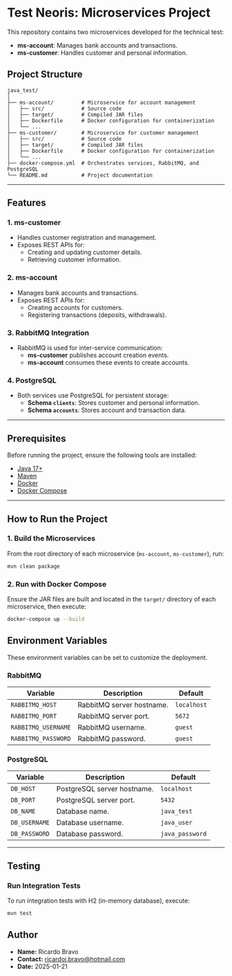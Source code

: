 # Test Neoris: Microservices Project

This repository contains two microservices developed for the technical test:
- **ms-account**: Manages bank accounts and transactions.
- **ms-customer**: Handles customer and personal information.

## Project Structure
```
java_test/
│
├── ms-account/         # Microservice for account management
│   ├── src/            # Source code
│   ├── target/         # Compiled JAR files
│   ├── Dockerfile      # Docker configuration for containerization
│   └── ...
├── ms-customer/        # Microservice for customer management
│   ├── src/            # Source code
│   ├── target/         # Compiled JAR files
│   ├── Dockerfile      # Docker configuration for containerization
│   └── ...
├── docker-compose.yml  # Orchestrates services, RabbitMQ, and PostgreSQL
└── README.md           # Project documentation
```

---

## Features

### **1. ms-customer**
- Handles customer registration and management.
- Exposes REST APIs for:
  - Creating and updating customer details.
  - Retrieving customer information.

### **2. ms-account**
- Manages bank accounts and transactions.
- Exposes REST APIs for:
  - Creating accounts for customers.
  - Registering transactions (deposits, withdrawals).

### **3. RabbitMQ Integration**
- RabbitMQ is used for inter-service communication:
  - **ms-customer** publishes account creation events.
  - **ms-account** consumes these events to create accounts.

### **4. PostgreSQL**
- Both services use PostgreSQL for persistent storage:
  - **Schema `clients`**: Stores customer and personal information.
  - **Schema `accounts`**: Stores account and transaction data.

---

## Prerequisites

Before running the project, ensure the following tools are installed:
- [Java 17+](https://www.oracle.com/java/technologies/javase-downloads.html)
- [Maven](https://maven.apache.org/)
- [Docker](https://www.docker.com/)
- [Docker Compose](https://docs.docker.com/compose/)

---

## How to Run the Project

### **1. Build the Microservices**
From the root directory of each microservice (`ms-account`, `ms-customer`), run:
```bash
mvn clean package
```

### **2. Run with Docker Compose**
Ensure the JAR files are built and located in the `target/` directory of each microservice, then execute:
```bash
docker-compose up --build
```


## Environment Variables

These environment variables can be set to customize the deployment.

### **RabbitMQ**
| Variable              | Description                              | Default           |
|-----------------------|------------------------------------------|-------------------|
| `RABBITMQ_HOST`       | RabbitMQ server hostname.               | `localhost`       |
| `RABBITMQ_PORT`       | RabbitMQ server port.                   | `5672`            |
| `RABBITMQ_USERNAME`   | RabbitMQ username.                      | `guest`           |
| `RABBITMQ_PASSWORD`   | RabbitMQ password.                      | `guest`           |

### **PostgreSQL**
| Variable              | Description                              | Default           |
|-----------------------|------------------------------------------|-------------------|
| `DB_HOST`             | PostgreSQL server hostname.             | `localhost`       |
| `DB_PORT`             | PostgreSQL server port.                 | `5432`            |
| `DB_NAME`             | Database name.                          | `java_test`       |
| `DB_USERNAME`         | Database username.                      | `java_user`     |
| `DB_PASSWORD`         | Database password.                      | `java_password` |

---

## Testing

### **Run Integration Tests**
To run integration tests with H2 (in-memory database), execute:
```bash
mvn test
```


## Author

- **Name:** Ricardo Bravo
- **Contact:** ricardoj.bravo@hotmail.com
- **Date:** 2025-01-21

